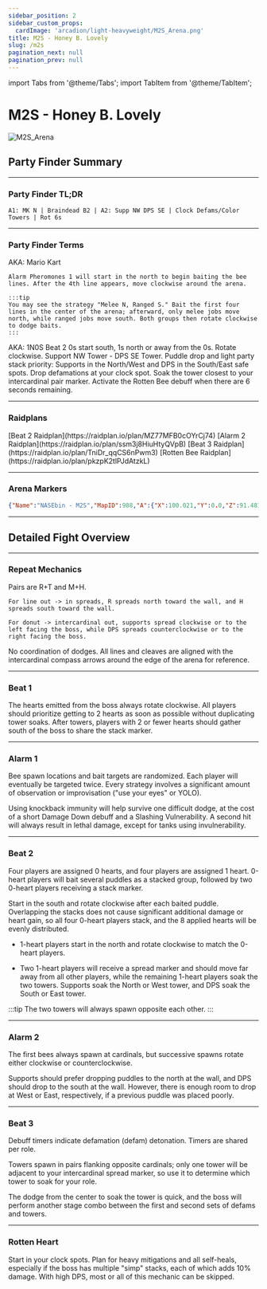 ```yaml
---
sidebar_position: 2
sidebar_custom_props:
  cardImage: 'arcadion/light-heavyweight/M2S_Arena.png'
title: M2S - Honey B. Lovely
slug: /m2s
pagination_next: null
pagination_prev: null
---
```


import Tabs from '@theme/Tabs';
import TabItem from '@theme/TabItem';

# M2S - Honey B. Lovely
![M2S_Arena](/arcadion/light-heavyweight/M2S_Arena.png)

## Party Finder Summary

***

### Party Finder TL;DR

```
A1: MK N | Braindead B2 | A2: Supp NW DPS SE | Clock Defams/Color Towers | Rot 6s
```

***

### Party Finder Terms

<Tabs>
  <TabItem value="MarioKart" label="A1: MK N" default>
    AKA: Mario Kart

    Alarm Pheromones 1 will start in the north to begin baiting the bee lines. After the 4th line appears, move clockwise around the arena.

    :::tip
    You may see the strategy "Melee N, Ranged S." Bait the first four lines in the center of the arena; afterward, only melee jobs move north, while ranged jobs move south. Both groups then rotate clockwise to dodge baits.
    :::
  </TabItem>
  <TabItem value="Braindead B2" label="Braindead B2">
    AKA: 1N0S  
    Beat 2 0s start south, 1s north or away from the 0s. Rotate clockwise. Support NW Tower - DPS SE Tower.
  </TabItem>
  <TabItem value="Supp NW DPS SE" label="A2: Supp NW DPS SE">
    Puddle drop and light party stack priority: Supports in the North/West and DPS in the South/East safe spots.
  </TabItem>
  <TabItem value="Clock Defams" label="Clock Defams/Color Towers">
    Drop defamations at your clock spot. Soak the tower closest to your intercardinal pair marker.
  </TabItem>
  <TabItem value="Rot 6s" label="Rot 6s">
    Activate the Rotten Bee debuff when there are 6 seconds remaining.
  </TabItem>
</Tabs>

***

### Raidplans

<Tabs>
  <TabItem value="Beat 2" label="Beat 2" default>
    [Beat 2 Raidplan](https://raidplan.io/plan/MZ77MFB0cOYrCj74)
  </TabItem>
      <TabItem value="Alarm 2" label="Alarm 2" default>
    [Alarm 2 Raidplan](https://raidplan.io/plan/ssm3j8HiuHtyQVpB)
  </TabItem>
    <TabItem value="Beat 3" label="Beat 3" default>
    [Beat 3 Raidplan](https://raidplan.io/plan/TniDr_qqCS6nPwm3)
  </TabItem>
    <TabItem value="Rotten Bee" label="Rotten Bee" default>
    [Rotten Bee Raidplan](https://raidplan.io/plan/pkzpK2tlPJdAtzkL)
  </TabItem>
</Tabs>


***

### Arena Markers

```json
{"Name":"NASEbin - M2S","MapID":988,"A":{"X":100.021,"Y":0.0,"Z":91.481,"ID":0,"Active":true},"B":{"X":108.639,"Y":0.0,"Z":100.06,"ID":1,"Active":true},"C":{"X":99.866,"Y":0.0,"Z":108.467,"ID":2,"Active":true},"D":{"X":91.319,"Y":0.0,"Z":100.064,"ID":3,"Active":true},"One":{"X":91.249,"Y":0.0,"Z":91.379,"ID":4,"Active":true},"Two":{"X":108.695,"Y":0.0,"Z":91.247,"ID":5,"Active":true},"Three":{"X":108.746,"Y":0.0,"Z":108.688,"ID":6,"Active":true},"Four":{"X":91.235,"Y":0.0,"Z":108.682,"ID":7,"Active":true}}
```

***

## Detailed Fight Overview

***

### Repeat Mechanics

<Tabs>
  <TabItem value="Poison Drop" label="Poison Drop" default>
    Pairs are R+T and M+H.

    For line out -> in spreads, R spreads north toward the wall, and H spreads south toward the wall.

    For donut -> intercardinal out, supports spread clockwise or to the left facing the boss, while DPS spreads counterclockwise or to the right facing the boss.
  </TabItem>
  <TabItem value="Stage Combo" label="Stage Combo" default>
    No coordination of dodges. All lines and cleaves are aligned with the intercardinal compass arrows around the edge of the arena for reference.
  </TabItem>
</Tabs>

***

### Beat 1

The hearts emitted from the boss always rotate clockwise. All players should prioritize getting to 2 hearts as soon as possible without duplicating tower soaks. 
After towers, players with 2 or fewer hearts should gather south of the boss to share the stack marker.

***

### Alarm 1

Bee spawn locations and bait targets are randomized. Each player will eventually be targeted twice. 
Every strategy involves a significant amount of observation or improvisation ("use your eyes" or YOLO). 

Using knockback immunity will help survive one difficult dodge, at the cost of a short Damage Down debuff and a Slashing Vulnerability. 
A second hit will always result in lethal damage, except for tanks using invulnerability.

***

### Beat 2

Four players are assigned 0 hearts, and four players are assigned 1 heart.
0-heart players will bait several puddles as a stacked group, followed by two 0-heart players receiving a stack marker. 

Start in the south and rotate clockwise after each baited puddle. 
Overlapping the stacks does not cause significant additional damage or heart gain, so all four 0-heart players stack, and the 8 applied hearts will be evenly distributed.

* 1-heart players start in the north and rotate clockwise to match the 0-heart players.

* Two 1-heart players will receive a spread marker and should move far away from all other players, while the remaining 1-heart players soak the two towers. Supports soak the North or West tower, and DPS soak the South or East tower.

:::tip
The two towers will always spawn opposite each other.
:::

***

### Alarm 2

The first bees always spawn at cardinals, but successive spawns rotate either clockwise or counterclockwise. 

Supports should prefer dropping puddles to the north at the wall, and DPS should drop to the south at the wall. However, there is enough room to drop at West or East, respectively, if a previous puddle was placed poorly.

***

### Beat 3

Debuff timers indicate defamation (defam) detonation. Timers are shared per role.

Towers spawn in pairs flanking opposite cardinals; only one tower will be adjacent to your intercardinal spread marker, so use it to determine which tower to soak for your role.

The dodge from the center to soak the tower is quick, and the boss will perform another stage combo between the first and second sets of defams and towers.

***

### Rotten Heart

Start in your clock spots. Plan for heavy mitigations and all self-heals, especially if the boss has multiple "simp" stacks, each of which adds 10% damage. With high DPS, most or all of this mechanic can be skipped.
